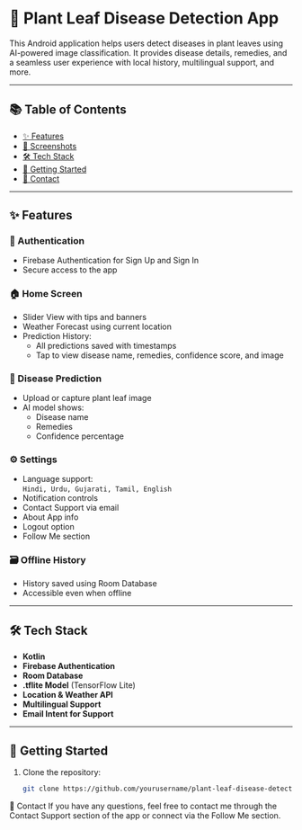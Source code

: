 # 🌿 Plant Leaf Disease Detection App


This Android application helps users detect diseases in plant leaves using AI-powered image classification. It provides disease details, remedies, and a seamless user experience with local history, multilingual support, and more.

---

## 📚 Table of Contents

- [✨ Features](#-features)
- [📱 Screenshots](#-screenshots)
- [🛠️ Tech Stack](#️-tech-stack)
- [🚀 Getting Started](#-getting-started)
- [📩 Contact](#-contact)

---

## ✨ Features

### 🔐 Authentication
- Firebase Authentication for Sign Up and Sign In  
- Secure access to the app

### 🏠 Home Screen
- Slider View with tips and banners  
- Weather Forecast using current location  
- Prediction History:
  - All predictions saved with timestamps
  - Tap to view disease name, remedies, confidence score, and image

### 📸 Disease Prediction
- Upload or capture plant leaf image
- AI model shows:
  - Disease name
  - Remedies
  - Confidence percentage

### ⚙️ Settings
- Language support:  
  `Hindi, Urdu, Gujarati, Tamil, English`  
- Notification controls  
- Contact Support via email  
- About App info  
- Logout option  
- Follow Me section

### 🗃️ Offline History
- History saved using Room Database
- Accessible even when offline

---



## 🛠️ Tech Stack

- **Kotlin**
- **Firebase Authentication**
- **Room Database**
- **.tflite Model** (TensorFlow Lite)
- **Location & Weather API**
- **Multilingual Support**
- **Email Intent for Support**

---

## 🚀 Getting Started

1. Clone the repository:
   ```bash
   git clone https://github.com/yourusername/plant-leaf-disease-detector.git

📩 Contact
If you have any questions, feel free to contact me through the Contact Support section of the app or connect via the Follow Me section.
